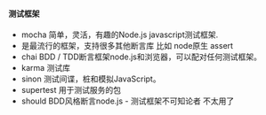#### 测试框架
-  mocha 简单，灵活，有趣的Node.js javascript测试框架.
  - 是最流行的框架，支持很多其他断言库 比如 node原生 assert 
-  chai   BDD / TDD断言框架node.js和浏览器，可以配对任何测试框架。
-  karma  测试库  
-  sinon  测试间谍，桩和模拟JavaScript。  
-  supertest 用于测试服务的包
-  should BDD风格断言node.js  - 测试框架不可知论者 不太用了




